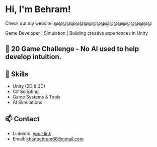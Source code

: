 # Hi, I'm Behram!
Check out my website: @@@@@@@@@@@@@@@@@@@@@@@

Game Developer | Simulation | Building creative experiences in Unity

## 🚀 20 Game Challenge - No AI used to help develop intuition. 



## 🔧 Skills
- Unity (2D & 3D)
- C# Scripting
- Game Systems & Tools
- AI Simulations

## 📫 Contact
- LinkedIn: [your-link](#)
- Email: khanbehram66@gmail.com
